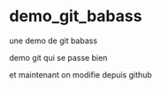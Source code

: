 # demo_git_babass
une demo de git babass

demo git qui se passe bien 

et maintenant on modifie depuis github
